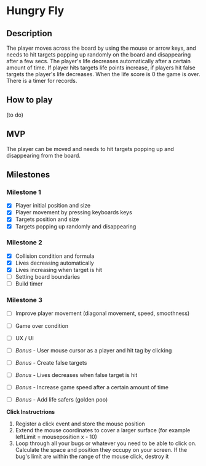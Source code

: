 # Hungry Fly

## Description
The player moves across the board by using the mouse or arrow keys, and needs to hit targets popping up randomly on the board and disappearing after a few secs. The player's life decreases automatically after a certain amount of time. If player hits targets life points increase, if players hit false targets the player's life decreases. When the life score is 0 the game is over. There is a timer for records.

## How to play
(to do)

## MVP
The player can be moved and needs to hit targets popping up and disappearing from the board.

## Milestones

### Milestone 1
- [x]  Player initial position and size
- [x]  Player movement by pressing keyboards keys
- [x]  Targets position and size 
- [x]  Targets popping up randomly and disappearing

### Milestone 2
- [x]  Collision condition and formula
- [x]  Lives decreasing automatically
- [x]  Lives increasing when target is hit
- [ ]  Setting board boundaries
- [ ]  Build timer

### Milestone 3
- [ ]  Improve player movement (diagonal movement, speed, smoothness)
- [ ]  Game over condition
- [ ]  UX / UI
- [ ]  *Bonus* - User mouse cursor as a player and hit tag by clicking
- [ ]  *Bonus* - Create false targets
- [ ]  *Bonus* - Lives decreases when false target is hit
- [ ]  *Bonus* - Increase game speed after a certain amount of time
- [ ]  *Bonus* - Add life safers (golden poo)






**Click Instructrions**
1) Register a click event and store the mouse position
2) Extend the mouse coordinates to cover a larger surface (for example leftLimit = mouseposition x - 10)
3) Loop through all your bugs or whatever you need to be able to click on. Calculate the space and position they occupy on your screen. If the bug's limit are within the range of the mouse click, destroy it